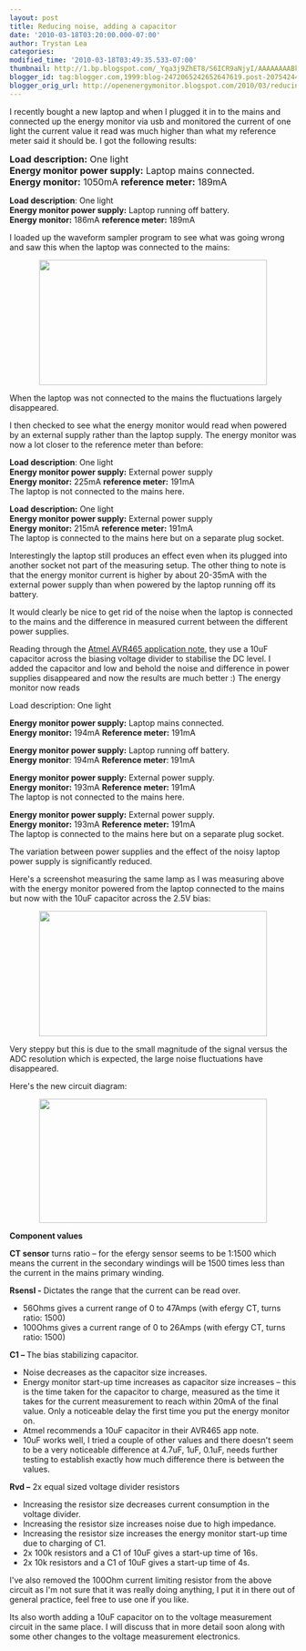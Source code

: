 ```yaml
---
layout: post
title: Reducing noise, adding a capacitor
date: '2010-03-18T03:20:00.000-07:00'
author: Trystan Lea
categories: 
modified_time: '2010-03-18T03:49:35.533-07:00'
thumbnail: http://1.bp.blogspot.com/_Yqa3j9ZhET8/S6ICR9aNjyI/AAAAAAAABks/PwBKFa9kIeA/s72-c/noise.png
blogger_id: tag:blogger.com,1999:blog-2472065242652647619.post-2075424424424816263
blogger_orig_url: http://openenergymonitor.blogspot.com/2010/03/reducing-noise-adding-capacitor.html
---
```


<p>I recently bought a new laptop and when I plugged it in to the mains and connected up the energy monitor via usb and monitored the current of one light the current value it read was much higher than what my reference meter said it should be. I got the following results:</p><p><b><span class="Apple-style-span"  style="font-size:medium;">Load description:</span></b><span class="Apple-style-span"  style="font-size:medium;"> One light<br /></span><b><span class="Apple-style-span"  style="font-size:medium;">Energy monitor power supply:</span></b><span class="Apple-style-span"  style="font-size:medium;"> Laptop mains connected.<br /></span><b><span class="Apple-style-span"  style="font-size:medium;">Energy monitor:</span></b><span class="Apple-style-span"  style="font-size:medium;"> 1050mA  </span><b><span class="Apple-style-span"  style="font-size:medium;">reference meter:</span></b><span class="Apple-style-span"  style="font-size:medium;"> 189mA</span></p><p><b>Load description</b>: One light<br /><b>Energy monitor power supply:</b> Laptop running off battery.<br /><b>Energy monitor:</b> 186mA  <b>reference meter:</b> 189mA</p><p>I loaded up the waveform sampler program to see what was going wrong and saw this when the laptop was connected to the mains:</p><p><a href="http://3.bp.blogspot.com/_Yqa3j9ZhET8/S6ICR_F_QnI/AAAAAAAABk0/9BHwhjPBonU/s1600-h/noiseless.png"></a><a href="http://1.bp.blogspot.com/_Yqa3j9ZhET8/S6ICR9aNjyI/AAAAAAAABks/PwBKFa9kIeA/s1600-h/noise.png"><img src="http://1.bp.blogspot.com/_Yqa3j9ZhET8/S6ICR9aNjyI/AAAAAAAABks/PwBKFa9kIeA/s400/noise.png" border="0" alt="" id="BLOGGER_PHOTO_ID_5449921006637256482" style="display: block; margin-top: 0px; margin-right: auto; margin-bottom: 10px; margin-left: auto; text-align: center; cursor: pointer; width: 400px; height: 220px; " /></a></p><p>When the laptop was not connected to the mains the fluctuations largely disappeared.</p><p>I then checked to see what the energy monitor would read when powered by an external supply rather than the laptop supply. The energy monitor was now a lot closer to the reference meter than before:</p><p><b>Load description</b>: One light<br /><b>Energy monitor power supply:</b> External power supply<br /><b>Energy monitor:</b> 225mA  <b>reference meter:</b> 191mA<br />The laptop is not connected to the mains here.</p><p><b>Load description:</b> One light<br /><b>Energy monitor power supply:</b> External power supply<br /><b>Energy monitor:</b> 215mA  <b>reference meter:</b> 191mA<br />The laptop is connected to the mains here but on a separate plug socket.</p><p>Interestingly the laptop still produces an effect even when its plugged into another socket not part of the measuring setup. The other thing to note is that the energy monitor current is higher by about 20-35mA with the external power supply than when powered by the laptop running off its battery.</p><p>It would clearly be nice to get rid of the noise when the laptop is connected to the mains and the difference in measured current between the different power supplies.</p><p>Reading through the <a href="http://www.atmel.com/dyn/resources/prod_documents/doc2566.pdf">Atmel AVR465 application note</a>, they use a 10uF capacitor across the biasing voltage divider to stabilise the DC level. I added the capacitor and low and behold the noise and difference in power supplies disappeared and now the results are much better :) The energy monitor now reads</p><p>Load description: One light</p><p><b>Energy monitor power supply:</b> Laptop mains connected.<br /><b>Energy monitor:</b> 194mA <b>Reference meter:</b> 191mA</p><p><b>Energy monitor power supply:</b> Laptop running off battery.<br /><b>Energy monitor</b>: 194mA <b>Reference meter</b>:  191mA</p><p><b>Energy monitor power supply:</b> External power supply.<br /><b>Energy monitor:</b> 193mA <b>Reference meter:</b>  191mA<br />The laptop is not connected to the mains here.</p><p><b>Energy monitor power supply:</b> External power supply.<br /><b>Energy monitor:</b> 193mA <b>Reference meter:</b>  191mA<br />The laptop is connected to the mains here but on a separate plug socket.</p><p>The variation between power supplies and the effect of the noisy laptop power supply is significantly reduced. </p><p>Here's a screenshot measuring the same lamp as I was measuring above with the energy monitor powered from the laptop connected to the mains but now with the 10uF capacitor across the 2.5V bias:<br /></p><p><span class="Apple-style-span" style="color: rgb(0, 0, 238); -webkit-text-decorations-in-effect: underline; "><img src="http://3.bp.blogspot.com/_Yqa3j9ZhET8/S6ICR_F_QnI/AAAAAAAABk0/9BHwhjPBonU/s400/noiseless.png" border="0" alt="" id="BLOGGER_PHOTO_ID_5449921007089304178" style="display: block; margin-top: 0px; margin-right: auto; margin-bottom: 10px; margin-left: auto; text-align: center; cursor: pointer; width: 400px; height: 220px; " /></span></p><p>Very steppy but this is due to the small magnitude of the signal versus the ADC resolution which is expected, the large noise fluctuations have disappeared. </p><p>Here's the new circuit diagram:</p><a onblur="try {parent.deselectBloggerImageGracefully();} catch(e) {}" href="http://4.bp.blogspot.com/_Yqa3j9ZhET8/S6ICSHoj12I/AAAAAAAABk8/f8-g6JuPYYM/s1600-h/circuit.png"><img style="display:block; margin:0px auto 10px; text-align:center;cursor:pointer; cursor:hand;width: 400px; height: 218px;" src="http://4.bp.blogspot.com/_Yqa3j9ZhET8/S6ICSHoj12I/AAAAAAAABk8/f8-g6JuPYYM/s400/circuit.png" border="0" alt="" id="BLOGGER_PHOTO_ID_5449921009381791586" /></a><p><b>Component values</b></p><p><b>CT sensor</b> turns ratio –  for the efergy sensor seems to be 1:1500 which means the current in the   secondary windings will be 1500 times less than the current in the mains primary winding.</p><p><b>RsensI -</b> Dictates the range that the current can be read over.<br /></p><ul><li>56Ohms gives a current range of 0 to 47Amps (with efergy CT, turns ratio: 1500)</li><li>100Ohms gives a current range of 0 to 26Amps (with efergy CT, turns ratio: 1500)</li></ul><p></p><p><b>C1 – </b>The bias stabilizing capacitor.<br /></p><ul><li>Noise decreases as the capacitor size increases. </li><li>Energy monitor start-up time increases as capacitor size increases – this is the time taken for the capacitor to charge, measured as the time it takes for the current measurement to reach within 20mA of the final value. Only a noticeable delay the first time you put the energy monitor on.</li><li>Atmel recommends a 10uF capacitor in their AVR465 app note.</li><li>10uF works well, I tried a couple of other values and there doesn't seem to be a very noticeable difference at 4.7uF, 1uF, 0.1uF, needs further testing to establish exactly how much difference there is between the values.</li></ul><p></p><p><b>Rvd –</b> 2x equal sized voltage divider resistors<br /></p><ul><li>Increasing the resistor size decreases current consumption in the voltage divider.</li><li>Increasing the resistor size increases noise due to high impedance.</li><li>Increasing the resistor size increases the energy monitor start-up time due to charging of C1.</li><li>2x 100k resistors and a C1 of 10uF gives a start-up time of 16s.</li><li>2x 10k resistors and a C1 of 10uF gives a start-up time of 4s.</li></ul><p></p><p>I've also removed the 100Ohm current limiting resistor from the above circuit as I'm not sure that it was really doing anything, I put it in there out of general practice, feel free to use one if you like.</p><p>Its also worth adding a 10uF capacitor on to the voltage measurement circuit in the same place. I will discuss that in more detail soon along with some other changes to the voltage measurement electronics.</p>